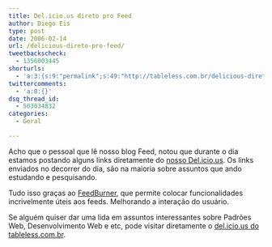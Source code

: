 ```yaml
---
title: Del.icio.us direto pro Feed
author: Diego Eis
type: post
date: 2006-02-14
url: /delicious-direto-pro-feed/
tweetbackscheck:
  - 1356003445
shorturls:
  - 'a:3:{s:9:"permalink";s:49:"http://tableless.com.br/delicious-direto-pro-feed";s:7:"tinyurl";s:26:"http://tinyurl.com/44hdbza";s:4:"isgd";s:19:"http://is.gd/wOk3Rn";}'
twittercomments:
  - 'a:0:{}'
dsq_thread_id:
  - 503034832
categories:
  - Geral

---
```

Acho que o pessoal que lê nosso blog Feed, notou que durante o dia estamos postando alguns links diretamente do [nosso Del.icio.us][1]. Os links enviados no decorrer do dia, são na maioria sobre assuntos que ando estudando e pesquisando.
  
Tudo isso graças ao [FeedBurner][2], que permite colocar funcionalidades incrivelmente úteis aos feeds. Melhorando a interação do usuário.

Se alguém quiser dar uma lida em assuntos interessantes sobre Padrões Web, Desenvolvimento Web e etc, pode visitar diretamente o [del.icio.us do tableless.com.br][1].

 [1]: http://del.icio.us/tableless "Favoritos do Tableless"
 [2]: http://www.feedburner.com/